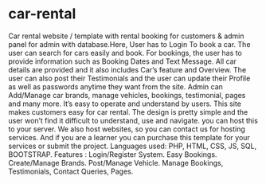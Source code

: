 # car-rental
Car rental website / template with rental booking for customers &amp; admin panel for admin with database.Here, User has to Login To book a car. The user can search for cars easily and book. For bookings, the user has to provide information such as Booking Dates and Text Message. All car details are provided and it also includes Car’s feature and Overview. The user can also post their Testimonials and the user can update their Profile as well as passwords anytime they want from the site. Admin can Add/Manage car brands, manage vehicles, bookings, testimonial, pages and many more.  It’s easy to operate and understand by users. This site makes customers easy for car rental. The design is pretty simple and the user won’t find it difficult to understand, use and navigate.  you can host this to your server. We also host  websites, so you can contact us for hosting services. And if you are a learner you can purchase this template for your services or submit the project.  Languages used: PHP, HTML, CSS, JS, SQL, BOOTSTRAP.
Features :
Login/Register System.
Easy Bookings.
Create/Manage Brands.
Post/Manage Vehicle.
 Manage Bookings, Testimonials, Contact Queries, Pages.
 
